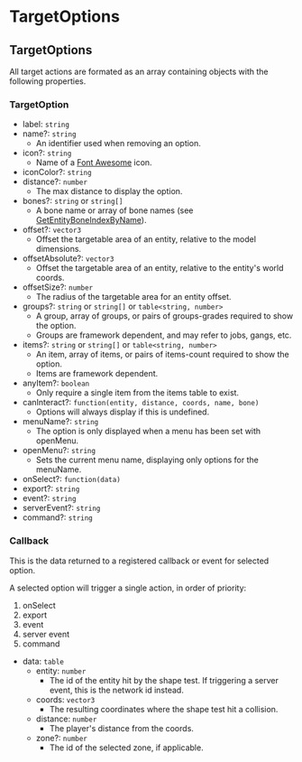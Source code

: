 # TargetOptions

## TargetOptions

All target actions are formated as an array containing objects with the following properties.

### TargetOption <a href="#targetoption" id="targetoption"></a>

* label: `string`
* name?: `string`
  * An identifier used when removing an option.
* icon?: `string`
  * Name of a [Font Awesome](https://fontawesome.com/icons) icon.
* iconColor?: `string`
* distance?: `number`
  * The max distance to display the option.
* bones?: `string` or `string[]`
  * A bone name or array of bone names (see [GetEntityBoneIndexByName](https://docs.fivem.net/natives/?_0xFB71170B7E76ACBA)).
* offset?: `vector3`
  * Offset the targetable area of an entity, relative to the model dimensions.
* offsetAbsolute?: `vector3`
  * Offset the targetable area of an entity, relative to the entity's world coords.
* offsetSize?: `number`
  * The radius of the targetable area for an entity offset.
* groups?: `string` or `string[]` or `table<string, number>`
  * A group, array of groups, or pairs of groups-grades required to show the option.
  * Groups are framework dependent, and may refer to jobs, gangs, etc.
* items?: `string` or `string[]` or `table<string, number>`
  * An item, array of items, or pairs of items-count required to show the option.
  * Items are framework dependent.
* anyItem?: `boolean`
  * Only require a single item from the items table to exist.
* canInteract?: `function(entity, distance, coords, name, bone)`
  * Options will always display if this is undefined.
* menuName?: `string`
  * The option is only displayed when a menu has been set with openMenu.
* openMenu?: `string`
  * Sets the current menu name, displaying only options for the menuName.
* onSelect?: `function(data)`
* export?: `string`
* event?: `string`
* serverEvent?: `string`
* command?: `string`

### Callback <a href="#callback" id="callback"></a>

This is the data returned to a registered callback or event for selected option.

A selected option will trigger a single action, in order of priority:

1. onSelect
2. export
3. event
4. server event
5. command

* data: `table`
  * entity: `number`
    * The id of the entity hit by the shape test. If triggering a server event, this is the network id instead.
  * coords: `vector3`
    * The resulting coordinates where the shape test hit a collision.
  * distance: `number`
    * The player's distance from the coords.
  * zone?: `number`
    * The id of the selected zone, if applicable.
